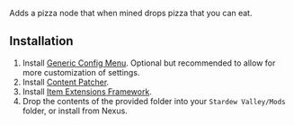 Adds a pizza node that when mined drops pizza that you can eat.

## Installation

1. Install [Generic Config Menu](https://www.nexusmods.com/stardewvalley/mods/5098). Optional but recommended to allow for more customization of settings.
2. Install [Content Patcher](https://www.nexusmods.com/stardewvalley/mods/1915).
3. Install [Item Extensions Framework](https://www.nexusmods.com/stardewvalley/mods/20357).
5. Drop the contents of the provided folder into your `Stardew Valley/Mods` folder, or install from Nexus.
